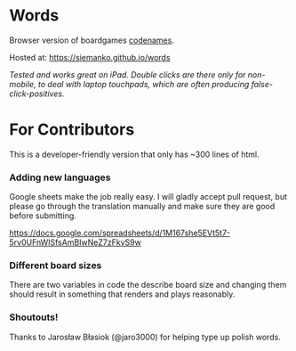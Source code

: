 # Words

Browser version of boardgames [codenames](https://en.wikipedia.org/wiki/Codenames_(board_game)).

Hosted at: https://siemanko.github.io/words

*Tested and works great on iPad. Double clicks are there only for non-mobile, to deal with laptop touchpads, which are often producing false-click-positives.*

# For Contributors

This is a developer-friendly version that only has ~300 lines of html. 

### Adding new languages

Google sheets make the job really easy. I will gladly accept pull request, but please go through the translation manually and make sure they are good before submitting. 

https://docs.google.com/spreadsheets/d/1M167she5EVt5t7-5rv0UFnWlSfsAmBIwNeZ7zFkvS9w

### Different board sizes

There are two variables in code the describe board size and changing them should result in something that renders and plays reasonably.


### Shoutouts!

Thanks to Jarosław Błasiok (@jaro3000) for helping type up polish words. 
